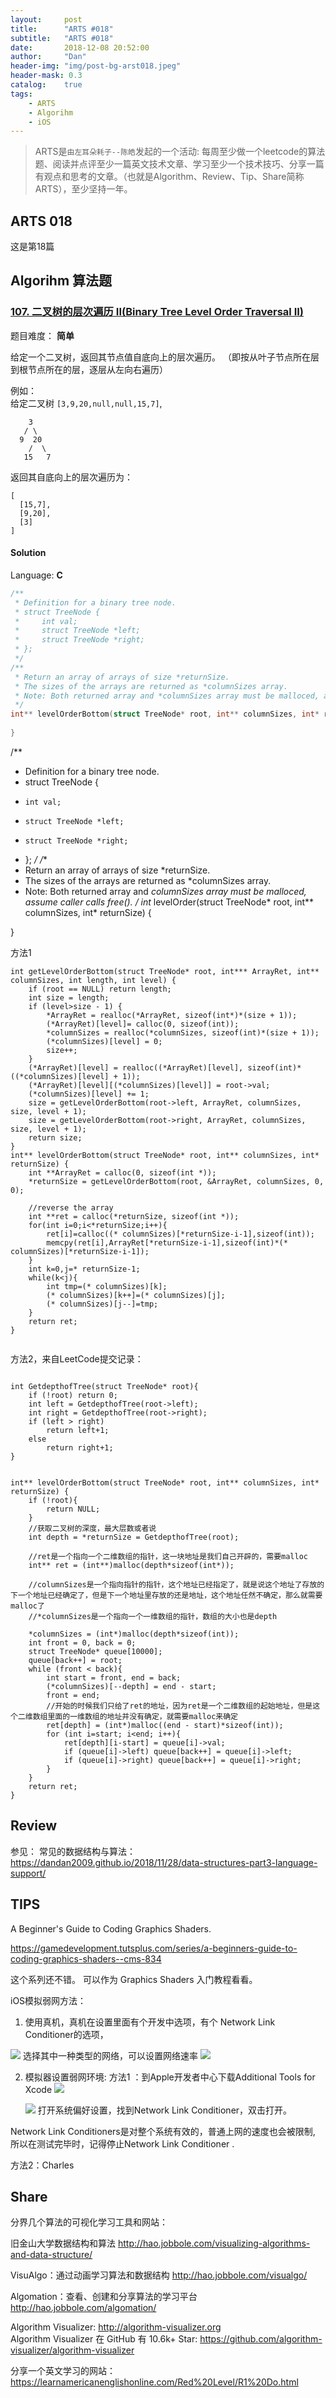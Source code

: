 ```yaml
---
layout:     post
title:      "ARTS #018"
subtitle:   "ARTS #018"
date:       2018-12-08 20:52:00
author:     "Dan"
header-img: "img/post-bg-arst018.jpeg"
header-mask: 0.3
catalog:    true
tags:
    - ARTS
    - Algorihm
    - iOS
---
```


> ARTS是`由左耳朵耗子--陈皓`发起的一个活动:
每周至少做一个leetcode的算法题、阅读并点评至少一篇英文技术文章、学习至少一个技术技巧、分享一篇有观点和思考的文章。（也就是Algorithm、Review、Tip、Share简称ARTS），至少坚持一年。

## ARTS 018
这是第18篇

## Algorihm 算法题
### [107\. 二叉树的层次遍历 II(Binary Tree Level Order Traversal II)](https://leetcode-cn.com/problems/binary-tree-level-order-traversal-ii/description/)

题目难度： **简单**



给定一个二叉树，返回其节点值自底向上的层次遍历。 （即按从叶子节点所在层到根节点所在的层，逐层从左向右遍历）

例如：  
给定二叉树 `[3,9,20,null,null,15,7]`,

```
    3
   / \
  9  20
    /  \
   15   7
```

返回其自底向上的层次遍历为：

```
[
  [15,7],
  [9,20],
  [3]
]
```


#### Solution

Language: **C**

```c
/**
 * Definition for a binary tree node.
 * struct TreeNode {
 *     int val;
 *     struct TreeNode *left;
 *     struct TreeNode *right;
 * };
 */
/**
 * Return an array of arrays of size *returnSize.
 * The sizes of the arrays are returned as *columnSizes array.
 * Note: Both returned array and *columnSizes array must be malloced, assume caller calls free().
 */
int** levelOrderBottom(struct TreeNode* root, int** columnSizes, int* returnSize) {
    
}
```

/**
* Definition for a binary tree node.
* struct TreeNode {
*     int val;
*     struct TreeNode *left;
*     struct TreeNode *right;
* };
*/
/**
* Return an array of arrays of size *returnSize.
* The sizes of the arrays are returned as *columnSizes array.
* Note: Both returned array and *columnSizes array must be malloced, assume caller calls free().
*/
int** levelOrder(struct TreeNode* root, int** columnSizes, int* returnSize) {
    
}

方法1

```
int getLevelOrderBottom(struct TreeNode* root, int*** ArrayRet, int** columnSizes, int length, int level) {
    if (root == NULL) return length;
    int size = length;
    if (level>size - 1) {
        *ArrayRet = realloc(*ArrayRet, sizeof(int*)*(size + 1));
        (*ArrayRet)[level]= calloc(0, sizeof(int));
        *columnSizes = realloc(*columnSizes, sizeof(int)*(size + 1));
        (*columnSizes)[level] = 0;
        size++;
    }
    (*ArrayRet)[level] = realloc((*ArrayRet)[level], sizeof(int)*((*columnSizes)[level] + 1));
    (*ArrayRet)[level][(*columnSizes)[level]] = root->val;
    (*columnSizes)[level] += 1;
    size = getLevelOrderBottom(root->left, ArrayRet, columnSizes, size, level + 1);
    size = getLevelOrderBottom(root->right, ArrayRet, columnSizes, size, level + 1);
    return size;
}
int** levelOrderBottom(struct TreeNode* root, int** columnSizes, int* returnSize) {
    int **ArrayRet = calloc(0, sizeof(int *));
    *returnSize = getLevelOrderBottom(root, &ArrayRet, columnSizes, 0, 0);

    //reverse the array
    int **ret = calloc(*returnSize, sizeof(int *));
    for(int i=0;i<*returnSize;i++){
        ret[i]=calloc((* columnSizes)[*returnSize-i-1],sizeof(int));
        memcpy(ret[i],ArrayRet[*returnSize-i-1],sizeof(int)*(* columnSizes)[*returnSize-i-1]);
    }
    int k=0,j=* returnSize-1;
    while(k<j){
        int tmp=(* columnSizes)[k];
        (* columnSizes)[k++]=(* columnSizes)[j];
        (* columnSizes)[j--]=tmp;
    }
    return ret;
}


```


方法2，来自LeetCode提交记录：

```

int GetdepthofTree(struct TreeNode* root){
    if (!root) return 0;
    int left = GetdepthofTree(root->left);
    int right = GetdepthofTree(root->right);
    if (left > right)
        return left+1;
    else
        return right+1;
}
 
 
int** levelOrderBottom(struct TreeNode* root, int** columnSizes, int* returnSize) {
    if (!root){
        return NULL;
    }
    //获取二叉树的深度，最大层数或者说
    int depth = *returnSize = GetdepthofTree(root);
    
    //ret是一个指向一个二维数组的指针，这一块地址是我们自己开辟的，需要malloc
    int** ret = (int**)malloc(depth*sizeof(int*));
    
    //columnSizes是一个指向指针的指针，这个地址已经指定了，就是说这个地址了存放的下一个地址已经确定了，但是下一个地址里存放的还是地址，这个地址任然不确定，那么就需要malloc了
    //*columnSizes是一个指向一个一维数组的指针，数组的大小也是depth
    
    *columnSizes = (int*)malloc(depth*sizeof(int));
    int front = 0, back = 0;
    struct TreeNode* queue[10000];
    queue[back++] = root;
    while (front < back){
        int start = front, end = back;
        (*columnSizes)[--depth] = end - start;
        front = end;
        //开始的时候我们只给了ret的地址，因为ret是一个二维数组的起始地址，但是这个二维数组里面的一维数组的地址并没有确定，就需要malloc来确定
        ret[depth] = (int*)malloc((end - start)*sizeof(int));
        for (int i=start; i<end; i++){
            ret[depth][i-start] = queue[i]->val;
            if (queue[i]->left) queue[back++] = queue[i]->left;
            if (queue[i]->right) queue[back++] = queue[i]->right;
        }
    }
    return ret;
}

```

## Review

参见：
常见的数据结构与算法：
https://dandan2009.github.io/2018/11/28/data-structures-part3-language-support/


## TIPS

A Beginner's Guide to Coding Graphics Shaders.

https://gamedevelopment.tutsplus.com/series/a-beginners-guide-to-coding-graphics-shaders--cms-834

这个系列还不错。 可以作为 Graphics Shaders 入门教程看看。


iOS模拟弱网方法：
1. 使用真机，真机在设置里面有个开发中选项，有个 Network Link Conditioner的选项，

![](/img/15451164521609.jpg)
选择其中一种类型的网络，可以设置网络速率
![](/img/15451166508891.jpg)

2. 模拟器设置弱网环境:
   方法1 ：到Apple开发者中心下载Additional Tools for Xcode
   ![](/img/15451194928260.jpg)
   
   ![](/img/15451195299778.jpg)
打开系统偏好设置，找到Network Link Conditioner，双击打开。

 Network Link Conditioners是对整个系统有效的，普通上网的速度也会被限制, 所以在测试完毕时，记得停止Network Link Conditioner .
 
 方法2：Charles 


## Share


分界几个算法的可视化学习工具和网站：

旧金山大学数据结构和算法
http://hao.jobbole.com/visualizing-algorithms-and-data-structure/

VisuAlgo：通过动画学习算法和数据结构
http://hao.jobbole.com/visualgo/


Algomation：查看、创建和分享算法的学习平台
http://hao.jobbole.com/algomation/

Algorithm Visualizer:
http://algorithm-visualizer.org  
Algorithm Visualizer 在 GitHub 有 10.6k+ Star:
https://github.com/algorithm-visualizer/algorithm-visualizer

分享一个英文学习的网站：https://learnamericanenglishonline.com/Red%20Level/R1%20Do.html






